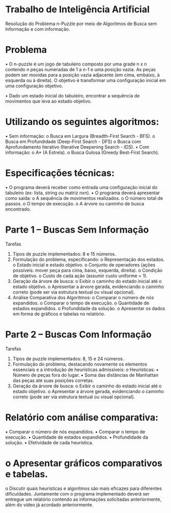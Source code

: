 
# Trabalho de Inteligência Artificial
Resolução do Problema n-Puzzle por meio de Algoritmos de Busca sem Informação
e com informação.

# Problema 
• O n-puzzle é um jogo de tabuleiro composto por uma grade n x n contendo n
peças numeradas de 1 a n-1 e uma posição vazia. As peças podem ser movidas
para a posição vazia adjacente (em cima, embaixo, à esquerda ou à direita). O
objetivo é transformar uma configuração inicial em uma configuração
objetivo.

• Dado um estado inicial do tabuleiro, encontrar a sequência de movimentos
que leva ao estado objetivo.

# Utilizando os seguintes algoritmos:
• Sem informação:
o Busca em Largura (Breadth-First Search - BFS).
o Busca em Profundidade (Deep-First Search - DFS)
o Busca com Aprofundamento Iterativo (Iterative Deepening Search -
IDS).
• Com informação:
o A* (A Estrela).
o Busca Gulosa (Greedy Best-First Search).

# Especificações técnicas:
• O programa deverá receber como entrada uma configuração inicial do
tabuleiro (ex: lista, string ou matriz nxn).
• O programa deverá apresentar como saída:
o A sequência de movimentos realizados.
o O número total de passos.
o O tempo de execução.
o A árvore ou caminho de busca encontrado.

# Parte 1 – Buscas Sem Informação
Tarefas
1. Tipos de puzzle implementados: 8 e 15 números.
2. Formulação do problema, especificando:
o Representação dos estados.
o Estado inicial e estado objetivo.
o Conjunto de operadores (ações possíveis: mover peça para cima, baixo,
esquerda, direita).
o Condição de objetivo.
o Custo de cada ação (assumir custo uniforme = 1).
3. Geração da árvore de busca:
o Exibir o caminho do estado inicial até o estado objetivo.
o Apresentar a árvore gerada, evidenciando o caminho correto (pode ser
via estrutura textual ou visual opcional).
4. Análise Comparativa dos Algoritmos:
o Comparar o número de nós expandidos.
o Comparar o tempo de execução.
o Quantidade de estados expandidos.
o Profundidade da solução.
o Apresentar os dados em forma de gráficos e tabelas no relatório.

# Parte 2 – Buscas Com Informação
Tarefas
1. Tipos de puzzle implementados: 8, 15 e 24 números.
2. Formulação do problema, destacando novamente os elementos essenciais e a
introdução de heurísticas admissíveis:
o Heurísticas:
▪ Número de peças fora do lugar.
▪ Soma das distâncias de Manhattan das peças até suas posições
corretas.
3. Geração da árvore de busca:
o Exibir o caminho do estado inicial até o estado objetivo.
o Apresentar a árvore gerada, evidenciando o caminho correto (pode ser
via estrutura textual ou visual opcional).

# Relatório com análise comparativa:
▪ Comparar o número de nós expandidos.
▪ Comparar o tempo de execução.
▪ Quantidade de estados expandidos.
▪ Profundidade da solução.
▪ Efetividade de cada heurística.

# o Apresentar gráficos comparativos e tabelas.
o Discutir quais heurísticas e algoritmos são mais eficazes para diferentes
dificuldades.
Juntamente com o programa implementado deverá ser entregue um relatório
contendo as informações solicitadas anteriormente, além do vídeo já acordado
anteriormente.